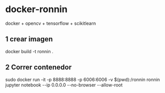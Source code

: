 # docker-ronnin
docker + opencv + tensorflow + scikitlearn

## 1 crear imagen
docker build -t ronnin .


## 2 Correr contenedor

sudo docker run -it -p 8888:8888 -p 6006:6006 -v $(pwd):/ronnin ronnin jupyter notebook --ip 0.0.0.0 --no-browser --allow-root
